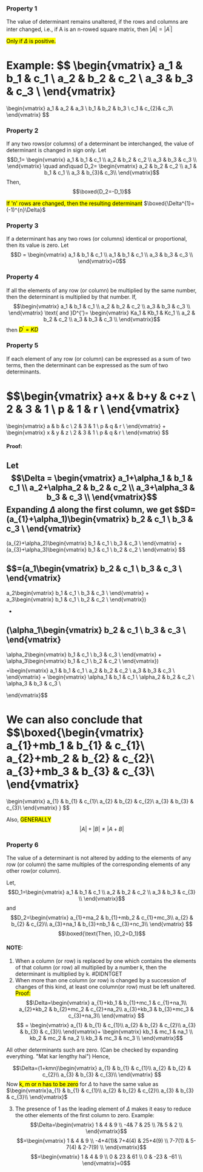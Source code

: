 ### Property 1
The value of determinant remains unaltered, if the rows and columns are inter changed, i.e., if A is an n-rowed square matrix, then $|A| = |A^{'}|$

<mark class="hltr-red">Only if $\Delta$ is positive.</mark> 

Example:
$$
\begin{vmatrix}
a_1 & b_1 & c_1 \\
a_2 & b_2 & c_2 \\
a_3 & b_3 & c_3 \\
\end{vmatrix}
=
\begin{vmatrix}
a_1 & a_2 & a_3 \\
b_1 & b_2 & b_3 \\
c_1 & c_{2}& c_3\\
\end{vmatrix}
$$

### Property 2
If any two rows(or columns) of a determinant be interchanged, the value of determinant is changed in sign only.
Let $$D_1=
\begin{vmatrix}
a_1 & b_1 & c_1 \\
a_2 & b_2 & c_2 \\
a_3 & b_3 & c_3 \\
\end{vmatrix}
\quad and\quad D_2=
\begin{vmatrix}
a_2 & b_2 & c_2 \\
a_1 & b_1 & c_1 \\
a_3 & b_{3}& c_3\\
\end{vmatrix}$$
Then, $$\boxed{D_2=-D_1}$$

<mark class="hltr-cyan">If 'n' rows are changed, then the resulting determinant</mark>  $\boxed{\Delta^{1}=(-1)^{n}\Delta}$


### Property 3
If a determinant has any two rows (or columns) identical or proportional, then its value is zero.
Let $$D = \begin{vmatrix}
a_1 & b_1 & c_1 \\
a_1 & b_1 & c_1 \\
a_3 & b_3 & c_3 \\
\end{vmatrix}=0$$

### Property 4
If all the elements of any row (or column) be multiplied by the same number, then the determinant is multiplied by that number.
If,
$$\begin{vmatrix}
a_1 & b_1 & c_1 \\
a_2 & b_2 & c_2 \\
a_3 & b_3 & c_3 \\
\end{vmatrix}
\text{ and }D^{'}=
\begin{vmatrix}
Ka_1 & Kb_1 & Kc_1 \\
a_2 & b_2 & c_2 \\
a_3 & b_3 & c_3 \\
\end{vmatrix}$$
then <mark class="hltr-orange">$D^{'}=KD$</mark> 

### Property 5
If each element of any row (or column) can be expressed as a sum of two terms, then the determinant can be expressed as the sum of two determinants.

$$\begin{vmatrix}
a+x & b+y & c+z \\
2 & 3 & 1 \\
p & 1 & r \\
\end{vmatrix}
=
\begin{vmatrix}
a & b & c \\
2 & 3 & 1 \\
p & q & r \\
\end{vmatrix}
+
\begin{vmatrix}
x & y & z \\
2 & 3 & 1 \\
p & q & r \\
\end{vmatrix}
$$

#### Proof:
Let 
$$\Delta = \begin{vmatrix}
a_1+\alpha_1 & b_1 & c_1 \\
a_2+\alpha_2 & b_2 & c_2 \\
a_3+\alpha_3 & b_3 & c_3 \\
\end{vmatrix}$$
Expanding $\Delta$ along the first column, we get
$$D=(a_{1}+\alpha_1)\begin{vmatrix}
b_2 & c_1 \\
b_3 & c_3 \\
\end{vmatrix}
-
(a_{2}+\alpha_2)\begin{vmatrix}
b_1 & c_1 \\
b_3 & c_3 \\
\end{vmatrix}
+
(a_{3}+\alpha_3)\begin{vmatrix}
b_1 & c_1 \\
b_2 & c_2 \\
\end{vmatrix}
$$

$$=(a_1\begin{vmatrix}
b_2 & c_1 \\
b_3 & c_3 \\
\end{vmatrix}
-
a_2\begin{vmatrix}
b_1 & c_1 \\
b_3 & c_3 \\
\end{vmatrix}
+
a_3\begin{vmatrix}
b_1 & c_1 \\
b_2 & c_2 \\
\end{vmatrix})

+

(\alpha_1\begin{vmatrix}
b_2 & c_1 \\
b_3 & c_3 \\
\end{vmatrix}
-
\alpha_2\begin{vmatrix}
b_1 & c_1 \\
b_3 & c_3 \\
\end{vmatrix}
+
\alpha_3\begin{vmatrix}
b_1 & c_1 \\
b_2 & c_2 \\
\end{vmatrix})
$$
$$=\begin{vmatrix}
a_1 & b_1 & c_1 \\
a_2 & b_2 & c_2 \\
a_3 & b_3 & c_3 \\
\end{vmatrix}
+
\begin{vmatrix}
\alpha_1 & b_1 & c_1 \\
\alpha_2 & b_2 & c_2 \\
\alpha_3 & b_3 & c_3 \\

\end{vmatrix}$$

We can also conclude that
$$\boxed{\begin{vmatrix}
    a_{1}+mb_1       & b_{1} & c_{1}\\
    a_{2}+mb_2       & b_{2} & c_{2}\\
    a_{3}+mb_3       & b_{3} & c_{3}\\
\end{vmatrix}
=
\begin{vmatrix}
    a_{1}       & b_{1} & c_{1}\\
    a_{2}       & b_{2} & c_{2}\\
    a_{3}       & b_{3} & c_{3}\\
\end{vmatrix}
}
$$


Also, <mark class="hltr-yellow">GENERALLY</mark> 
$$|A|+|B|\neq |A+B|$$


### Property 6
The value of a determinant is not altered by adding to the elements of any row (or column) the same multiples of the corresponding elements of any other row(or column).

Let,
$$D_1=\begin{vmatrix}
a_1 & b_1 & c_1 \\
a_2 & b_2 & c_2 \\
a_3 & b_3 & c_{3} \\
\end{vmatrix}$$
and 
$$D_2=\begin{vmatrix}
    a_{1}+ma_2       & b_{1}+mb_2 & c_{1}+mc_3\\
    a_{2}       & b_{2} & c_{2}\\
    a_{3}+na_1       & b_{3}+nb_1 & c_{3}+nc_3\\
\end{vmatrix}
$$
$$\boxed{\text{Then, }D_2=D_1}$$

#### NOTE:
1. When a column (or row) is replaced by one which contains the elements of that column (or row) all multiplied by a number k, then the determinant is multiplied by k. #DIDNTGET
2. When more than one column (or row) is changed by a succession of changes of this kind, at least one column(or row) must be left unaltered.
 <mark class="hltr-blue">Proof:</mark> 
$$\Delta=\begin{vmatrix}
    a_{1}+kb_1       & b_{1}+mc_1 & c_{1}+na_1\\
    a_{2}+kb_2       & b_{2}+mc_2 & c_{2}+na_2\\
    a_{3}+kb_3       & b_{3}+mc_3 & c_{3}+na_3\\
\end{vmatrix}
$$
$$
= \begin{vmatrix}
    a_{1}       & b_{1} & c_{1}\\
    a_{2}       & b_{2} & c_{2}\\
    a_{3}       & b_{3} & c_{3}\\
\end{vmatrix}+
\begin{vmatrix}
kb_1 & mc_1 & na_1 \\
kb_2 & mc_2 & na_2 \\
kb_3 & mc_3 & nc_3 \\
\end{vmatrix}$$

All other determinants such are zero. (Can be checked by expanding everything. "Mat kar lengthy hai")
Hence,

$$\Delta=(1+kmn)\begin{vmatrix}
    a_{1}       & b_{1} & c_{1}\\
    a_{2}       & b_{2} & c_{2}\\
    a_{3}       & b_{3} & c_{3}\\
\end{vmatrix}
$$
Now <mark class="hltr-purple">k, m or n has to be zero</mark> for $\Delta$ to have the same value as $\begin{vmatrix}a_{1}       & b_{1} & c_{1}\\ a_{2}       & b_{2} & c_{2}\\ a_{3}       & b_{3} & c_{3}\\ \end{vmatrix}$

3. The presence of 1 as the leading element of $\Delta$ makes it easy to reduce the other elements of the first column to zero.
Example:
$$\Delta=\begin{vmatrix}
1 & 4 & 9 \\
-4& 7 & 25 \\
7& 5 & 2 \\
\end{vmatrix}$$
$$=\begin{vmatrix}
1 & 4 & 9 \\
-4+4(1)& 7+4(4) & 25+4(9) \\
7-7(1) & 5-7(4) & 2-7(9) \\
\end{vmatrix}$$
$$=\begin{vmatrix}
1 & 4 & 9 \\
0 & 23 & 61 \\
0 & -23 & -61 \\
\end{vmatrix}=0$$
